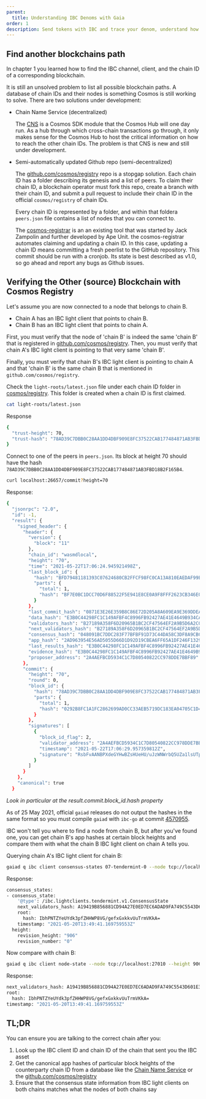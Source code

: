 ```yaml
---
parent:
  title: Understanding IBC Denoms with Gaia
order: 1
description: Send tokens with IBC and trace your denom, understand how denoms work.
---
```


## Find another blockchains path

In chapter 1 you learned how to find the IBC channel, client, and the chain ID of a corresponding blockchain.

It is still an unsolved problem to list all possible blockchain paths.
A database of chain IDs and their nodes is something Cosmos is still working to solve. There are two solutions under development:

- Chain Name Service (decentralized)

  The [CNS](https://github.com/tendermint/cns) is a Cosmos SDK module that the Cosmos Hub will one day run. As a hub through which cross-chain transactions go through, it only makes sense for the Cosmos Hub to host the critical information on how to reach the other chain IDs. The problem is that CNS is new and still under development.

- Semi-automatically updated Github repo (semi-decentralized)

  The [github.com/cosmos/registry](https://github.com/cosmos/registry) repo is a stopgap solution. Each chain ID has a folder describing its genesis and a list of peers. To claim their chain ID, a blockchain operator must fork this repo, create a branch with their chain ID, and submit a pull request to include their chain ID in the official `cosmos/registry` of chain IDs.

  Every chain ID is represented by a folder, and within that foldera `peers.json` file contains a list of nodes that you can connect to.

  The [cosmos-registrar](https://github.com/apeunit/cosmos-registrar) is an an existing tool that was started by Jack Zampolin and further developed by Ape Unit. the cosmos-registrar automates claiming and updating a chain ID. In this case, updating a chain ID means committing a fresh peerlist to the GitHub repository. This commit should be run with a cronjob. Its state is best described as v1.0, so go ahead and report any bugs as Github issues.

## Verifying the Other (source) Blockchain with Cosmos Registry

Let's assume you are now connected to a node that belongs to chain B.

- Chain A has an IBC light client that points to chain B.
- Chain B has an IBC light client that points to chain A.

First, you must verify that the node of 'chain B' is indeed the same 'chain B' that is registered in [github.com/cosmos/registry](https://github.com/cosmos/registry).
Then, you must verify that chain A's IBC light client is pointing to that very same 'chain B'.

Finally, you must verify that chain B's IBC light client is pointing to chain A and that 'chain B' is the same chain B that is mentioned in `github.com/cosmos/registry`.

Check the `light-roots/latest.json` file under each chain ID folder in [cosmos/registry](https://github.com/cosmos/registry). This folder is created when a chain ID is first claimed.

```bash
cat light-roots/latest.json
```

Response

```bash
{
  "trust-height": 70,
  "trust-hash": "78AD39C7DBB0C28AA1DD4DBF909E8FC37522CAB177484871AB3FBD18B2F165B4"
}
```

Connect to one of the peers in `peers.json`. Its block at height 70 should have the hash `78AD39C7DBB0C28AA1DD4DBF909E8FC37522CAB177484871AB3FBD18B2F165B4`.

```bash
curl localhost:26657/commit?height=70
```

Response:

```bash
{
  "jsonrpc": "2.0",
  "id": -1,
  "result": {
    "signed_header": {
      "header": {
        "version": {
          "block": "11"
        },
        "chain_id": "wasmdlocal",
        "height": "70",
        "time": "2021-05-22T17:06:24.945921498Z",
        "last_block_id": {
          "hash": "BFD79481181393C07624680CB2FFCF98FC0CA13A810EAEDAF99EEE117530E2C3",
          "parts": {
            "total": 1,
            "hash": "BF7E0BC1DCC70D6F88522F5E941E8CE0A9F8FFF2623CB346E0DBA8419F13D8CF"
          }
        },
        "last_commit_hash": "0871E3E26E359B8C86E72D205A8A609EA9E369DDEAF348ADC94B1AE1F78E2309",
        "data_hash": "E3B0C44298FC1C149AFBF4C8996FB92427AE41E4649B934CA495991B7852B855",
        "validators_hash": "B27189A358F6D20965B1BC2CF47564EF2A9B5D6A2C0D6CB7BE1F922BE39110E9",
        "next_validators_hash": "B27189A358F6D20965B1BC2CF47564EF2A9B5D6A2C0D6CB7BE1F922BE39110E9",
        "consensus_hash": "048091BC7DDC283F77BFBF91D73C44DA58C3DF8A9CBC867405D8B7F3DAADA22F",
        "app_hash": "2AD963954E56AD5055D66D1D92D19CBEA6FF65A1DF246F13293C5548B6974691",
        "last_results_hash": "E3B0C44298FC1C149AFBF4C8996FB92427AE41E4649B934CA495991B7852B855",
        "evidence_hash": "E3B0C44298FC1C149AFBF4C8996FB92427AE41E4649B934CA495991B7852B855",
        "proposer_address": "2A4AEFBCD5934C1C7D80540822CC978DDE7BBF89"
      },
      "commit": {
        "height": "70",
        "round": 0,
        "block_id": {
          "hash": "78AD39C7DBB0C28AA1DD4DBF909E8FC37522CAB177484871AB3FBD18B2F165B4",
          "parts": {
            "total": 1,
            "hash": "0292B8FC1A1FC2862699AD0CC33AEB5719DC183EA04705C1D4C8F01C0ABAD3E2"
          }
        },
        "signatures": [
          {
            "block_id_flag": 2,
            "validator_address": "2A4AEFBCD5934C1C7D80540822CC978DDE7BBF89",
            "timestamp": "2021-05-22T17:06:29.957359812Z",
            "signature": "RsbFvAANBPXdeGYHwBZsHUeHU/uJzWNWrbQ5UZa1lsUTpKALUPdTTnBwRjvnpbX44z3oH1RefHup+ZPjOf2UDQ=="
          }
        ]
      }
    },
    "canonical": true
  }
```

*Look in particular at the result.commit.block_id.hash property*

As of 25 May 2021, official `gaiad` releases do not output the hashes in the same format so you must compile `gaiad` with `ibc-go` at commit [4570955](https://github.com/cosmos/ibc-go/commit/457095517b7832c42ecf13571fee1e550fec02d0).

IBC won't tell you where to find a node from chain B, but after you've found one, you can get chain B's app hashes at certain block heights and compare them with what the chain B IBC light client on chain A tells you.

Querying chain A's IBC light client for chain B:

```bash
gaiad q ibc client consensus-states 07-tendermint-0 --node tcp://localhost:27000
```

Response:

```bash
consensus_states:
- consensus_state:
    '@type': /ibc.lightclients.tendermint.v1.ConsensusState
    next_validators_hash: A19419B856881CD94A27E0ED7EC6ADAD9FA749C5543D601E39AC6C4FB95CD8E0
    root:
      hash: IbhPNTZYeUYdk3pfZHHWP8VG/gefxGxkkvUuTrmVKkA=
    timestamp: "2021-05-20T13:49:41.169759553Z"
  height:
    revision_height: "906"
    revision_number: "0"
```

Now compare with chain B:

```bash
gaiad q ibc client node-state --node tcp://localhost:27010 --height 906
```

Response:

```bash
next_validators_hash: A19419B856881CD94A27E0ED7EC6ADAD9FA749C5543D601E39AC6C4FB95CD8E0
root:
  hash: IbhPNTZYeUYdk3pfZHHWP8VG/gefxGxkkvUuTrmVKkA=
timestamp: "2021-05-20T13:49:41.169759553Z"
```

## TL;DR

You can ensure you are talking to the correct chain after you:

1. Look up the IBC client ID and chain ID of the chain that sent you the IBC asset
2. Get the canonical app hashes of particular block heights of the counterparty chain ID from a database like the [Chain Name Service](https://github.com/tendermint/cns) or the [github.com/cosmos/registry](https://github.com/cosmos/registry)
3. Ensure that the consensus state information from IBC light clients on both chains matches what the nodes of both chains say
